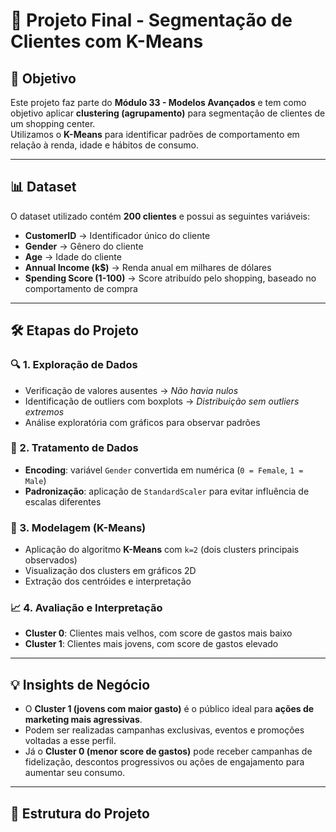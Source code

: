 # 🧠 Projeto Final - Segmentação de Clientes com K-Means  

## 📌 Objetivo  
Este projeto faz parte do **Módulo 33 - Modelos Avançados** e tem como objetivo aplicar **clustering (agrupamento)** para segmentação de clientes de um shopping center.  
Utilizamos o **K-Means** para identificar padrões de comportamento em relação à renda, idade e hábitos de consumo.  

---

## 📊 Dataset  
O dataset utilizado contém **200 clientes** e possui as seguintes variáveis:  

- **CustomerID** → Identificador único do cliente  
- **Gender** → Gênero do cliente  
- **Age** → Idade do cliente  
- **Annual Income (k$)** → Renda anual em milhares de dólares  
- **Spending Score (1-100)** → Score atribuído pelo shopping, baseado no comportamento de compra  

---

## 🛠️ Etapas do Projeto  

### 🔍 1. Exploração de Dados  
- Verificação de valores ausentes → *Não havia nulos*  
- Identificação de outliers com boxplots → *Distribuição sem outliers extremos*  
- Análise exploratória com gráficos para observar padrões  

### 🧹 2. Tratamento de Dados  
- **Encoding**: variável `Gender` convertida em numérica (`0 = Female`, `1 = Male`)  
- **Padronização**: aplicação de `StandardScaler` para evitar influência de escalas diferentes  

### 🤖 3. Modelagem (K-Means)  
- Aplicação do algoritmo **K-Means** com `k=2` (dois clusters principais observados)  
- Visualização dos clusters em gráficos 2D  
- Extração dos centróides e interpretação  

### 📈 4. Avaliação e Interpretação  
- **Cluster 0**: Clientes mais velhos, com score de gastos mais baixo  
- **Cluster 1**: Clientes mais jovens, com score de gastos elevado  

---

## 💡 Insights de Negócio  
- O **Cluster 1 (jovens com maior gasto)** é o público ideal para **ações de marketing mais agressivas**.  
- Podem ser realizadas campanhas exclusivas, eventos e promoções voltadas a esse perfil.  
- Já o **Cluster 0 (menor score de gastos)** pode receber campanhas de fidelização, descontos progressivos ou ações de engajamento para aumentar seu consumo.  

---

## 📂 Estrutura do Projeto  
